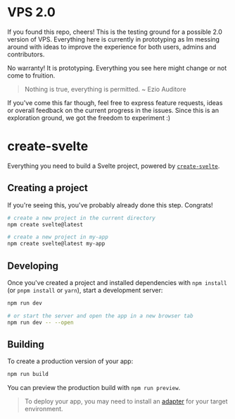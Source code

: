 # VPS 2.0
If you found this repo, cheers!
This is the testing ground for a possible 2.0 version of VPS.
Everything here is currently in prototyping as Im messing around with ideas
to improve the experience for both users, admins and contributors.

No warranty! It is prototyping. Everything you see here might change or not
come to fruition.

> Nothing is true, everything is permitted.
~ Ezio Auditore

If you've come this far though, feel free to express feature requests, ideas or
overall feedback on the current progress in the issues. Since this is an exploration ground,
we got the freedom to experiment :)

# create-svelte

Everything you need to build a Svelte project, powered by [`create-svelte`](https://github.com/sveltejs/kit/tree/master/packages/create-svelte).

## Creating a project

If you're seeing this, you've probably already done this step. Congrats!

```bash
# create a new project in the current directory
npm create svelte@latest

# create a new project in my-app
npm create svelte@latest my-app
```

## Developing

Once you've created a project and installed dependencies with `npm install` (or `pnpm install` or `yarn`), start a development server:

```bash
npm run dev

# or start the server and open the app in a new browser tab
npm run dev -- --open
```

## Building

To create a production version of your app:

```bash
npm run build
```

You can preview the production build with `npm run preview`.

> To deploy your app, you may need to install an [adapter](https://kit.svelte.dev/docs/adapters) for your target environment.
